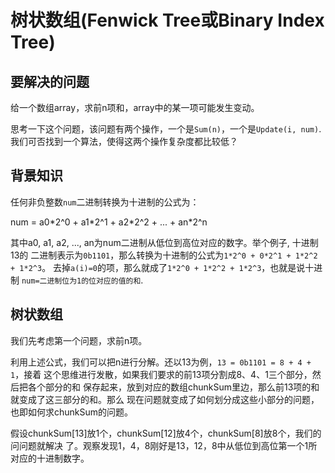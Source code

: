 # 树状数组(Fenwick Tree或Binary Index Tree)

## 要解决的问题

给一个数组array，求前n项和，array中的某一项可能发生变动。

思考一下这个问题，该问题有两个操作，一个是`Sum(n)`，一个是`Update(i, num)`.
我们可否找到一个算法，使得这两个操作复杂度都比较低？

## 背景知识

任何非负整数`num`二进制转换为十进制的公式为：

  num = a0\*2^0 + a1\*2^1 + a2\*2^2 + ... + an\*2^n

其中a0, a1, a2, ..., an为num二进制从低位到高位对应的数字。举个例子, 十进制13的
二进制表示为`0b1101`，那么转换为十进制的公式为`1*2^0 + 0*2^1 + 1*2^2 + 1*2^3`。
去掉`a(i)=0`的项，那么就成了`1*2^0 + 1*2^2 + 1*2^3`，也就是说十进制
`num=二进制位为1的位对应的值的和`.

## 树状数组

我们先考虑第一个问题，求前n项。

利用上述公式，我们可以把n进行分解。还以13为例，`13 = 0b1101 = 8 + 4 + 1`，接着
这个思维进行发散，如果我们要求的前13项分割成8、4、1三个部分，然后把各个部分的和
保存起来，放到对应的数组chunkSum里边，那么前13项的和就变成了这三部分的和。那么
现在问题就变成了如何划分成这些小部分的问题，也即如何求chunkSum的问题。

假设chunkSum[13]放1个，chunkSum[12]放4个，chunkSum[8]放8个，我们的问问题就解决
了。观察发现1，4，8刚好是13，12，8中从低位到高位第一个1所对应的十进制数字。
